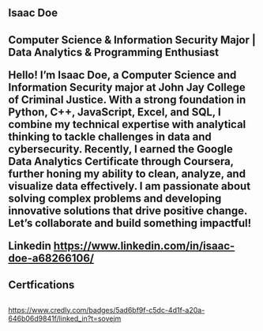 <h2> Isaac Doe <h2>

Computer Science & Information Security Major | Data Analytics & Programming Enthusiast

Hello! I’m Isaac Doe, a Computer Science and Information Security major at John Jay College of Criminal Justice. With a strong foundation in Python, C++, JavaScript, Excel, and SQL, I combine my technical expertise with analytical thinking to tackle challenges in data and cybersecurity. Recently, I earned the Google Data Analytics Certificate through Coursera, further honing my ability to clean, analyze, and visualize data effectively. I am passionate about solving complex problems and developing innovative solutions that drive positive change. Let’s collaborate and build something impactful!

Linkedin
https://www.linkedin.com/in/isaac-doe-a68266106/

<h2>Certfications <h2></h2>

https://www.credly.com/badges/5ad6bf9f-c5dc-4d1f-a20a-646b06d9841f/linked_in?t=sovejm
